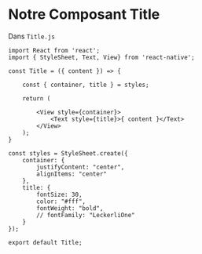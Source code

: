 # Notre Composant Title

Dans `Title.js`

    import React from 'react';
    import { StyleSheet, Text, View} from 'react-native';

    const Title = ({ content }) => {

        const { container, title } = styles;

        return (

            <View style={container}>
                <Text style={title}>{ content }</Text>
            </View>
        );
    }

    const styles = StyleSheet.create({
        container: {
            justifyContent: "center",
            alignItems: "center"
        },
        title: {
            fontSize: 30,
            color: "#fff",
            fontWeight: "bold",
            // fontFamily: "LeckerliOne"
        }
    });

    export default Title;
